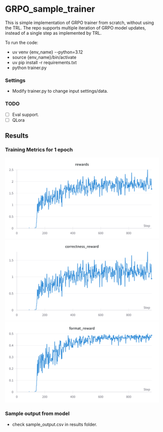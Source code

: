 # GRPO_sample_trainer
This is simple implementation of GRPO trainer from scratch, without using the TRL. The repo supports multiple iteration of GRPO model updates, instead of a single step as implemented by TRL. 
 
To run the code:
* uv venv {env_name} --python=3.12
* source {env_name}/bin/activate
* uv pip install -r requirements.txt
* python trainer.py

### Settings
* Modify trainer.py to change input settings/data.

### TODO
- [ ] Eval support.
- [ ] QLora

## Results

### Training Metrics for 1 epoch
![Total Rewards](results/rewards.png)
![Correctness Rewards](results/correctness_rewards.png)
![Format Rewards](results/format_rewards.png)

### Sample output from model
* check sample_output.csv in results folder.

